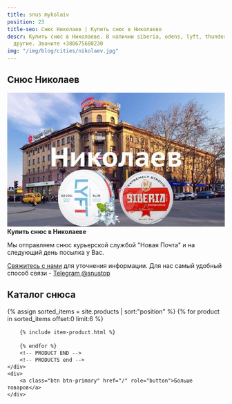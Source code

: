 ```yaml
---
title: snus mykolaiv
position: 23
title-seo: Снюс Николаев | Купить снюс в Николаеве
descr: Купить снюс в Николаеве. В наличии siberia, odens, lyft, thunder, general и
  другие. Звоните +380675680230
img: "/img/blog/cities/nikolaev.jpg"
---
```


<section class="mb-4">
	<h1>Снюс Николаев</h1>
	<div class="row">
		<div class="col-md-7">
			<img class="img-fluid" src="/img/blog/cities/nikolaev.jpg" alt="Снюс в Николаеве">
		</div>
		<div class="col-md-5">
			<strong>Купить снюс в Николаеве</strong>
			<p>Мы отправляем снюс курьерской службой "Новая Почта" и на следующий день посылка у Вас.</p>
			<p><a href="#contactModal" data-toggle="modal" data-target="#contactModal">Свяжитесь с нами</a> для уточнения информации. Для нас самый удобный способ связи - <a href="//t.me/snustop" target="_blank" title="Telegram"><i class="icon-telegram"></i>Telegram @snustop</a></p>
		</div>
	</div>
</section>

<section class="mb-4">
	<h2>Каталог снюса</h2>
	<div class="row catalog">
		<!-- PRODUCTS start -->
		<!-- PRODUCT START -->
		{% assign sorted_items = site.products | sort:"position" %}
		{% for product in sorted_items offset:0 limit:6 %}
		
		{% include item-product.html %}

		{% endfor %}
		<!-- PRODUCT END -->
		<!-- PRODUCTS end -->
	</div>
	<div>
		<a class="btn btn-primary" href="/" role="button">Больше товаров</a>
	</div>
</section>